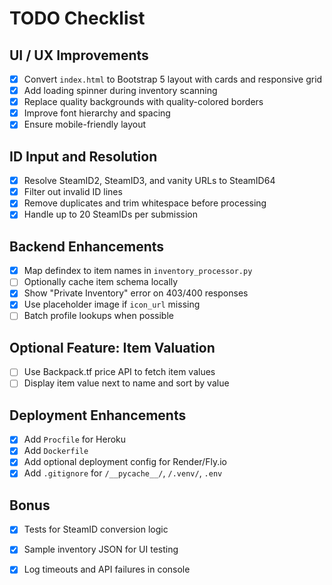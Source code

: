 # TODO Checklist

## UI / UX Improvements
- [x] Convert `index.html` to Bootstrap 5 layout with cards and responsive grid
- [x] Add loading spinner during inventory scanning
- [x] Replace quality backgrounds with quality-colored borders
- [x] Improve font hierarchy and spacing
- [x] Ensure mobile-friendly layout

## ID Input and Resolution
- [x] Resolve SteamID2, SteamID3, and vanity URLs to SteamID64
- [x] Filter out invalid ID lines
- [x] Remove duplicates and trim whitespace before processing
- [x] Handle up to 20 SteamIDs per submission

## Backend Enhancements
- [x] Map defindex to item names in `inventory_processor.py`
- [ ] Optionally cache item schema locally
- [x] Show "Private Inventory" error on 403/400 responses
- [x] Use placeholder image if `icon_url` missing
- [ ] Batch profile lookups when possible

## Optional Feature: Item Valuation
- [ ] Use Backpack.tf price API to fetch item values
- [ ] Display item value next to name and sort by value

## Deployment Enhancements
- [x] Add `Procfile` for Heroku
- [x] Add `Dockerfile`
- [x] Add optional deployment config for Render/Fly.io
- [x] Add `.gitignore` for `/__pycache__/`, `/.venv/`, `.env`

## Bonus
- [x] Tests for SteamID conversion logic
- [x] Sample inventory JSON for UI testing
- [x] Log timeouts and API failures in console

